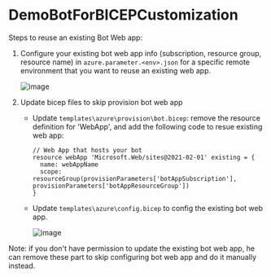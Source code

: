 # DemoBotForBICEPCustomization

Steps to reuse an existing Bot Web app:
1. Configure your existing bot web app info (subscription, resource group, resource name) in `azure.parameter.<env>.json` for a specific remote environment that you want to reuse an existing web app. 
	    
    ![image](https://user-images.githubusercontent.com/10163840/171567754-71590078-ea42-4ce4-a863-a1fa28d9a652.png)

1. Update bicep files to skip provision bot web app
    * Update `templates\azure\provision\bot.bicep`: remove the resource definition for 'WebApp', and add the following code to resue existing web app:
        ```
        // Web App that hosts your bot
        resource webApp 'Microsoft.Web/sites@2021-02-01' existing = {
          name: webAppName
          scope: resourceGroup(provisionParameters['botAppSubscription'], provisionParameters['botAppResourceGroup'])
        }
        ```
    * Update `templates\azure\config.bicep` to config the existing bot web app.

	  ![image](https://user-images.githubusercontent.com/10163840/171568474-16143003-28bd-48dd-8c77-09d948e4c521.png)

Note: if you don't have permission to update the existing bot web app, he can remove these part to skip configuring bot web app and do it manually instead.
